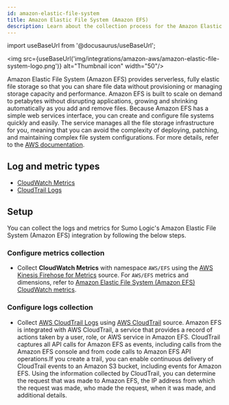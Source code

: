 ```yaml
---
id: amazon-elastic-file-system
title: Amazon Elastic File System (Amazon EFS)
description: Learn about the collection process for the Amazon Elastic File System (Amazon EFS) service.
---
```


import useBaseUrl from '@docusaurus/useBaseUrl';

<img src={useBaseUrl('img/integrations/amazon-aws/amazon-elastic-file-system-logo.png')} alt="Thumbnail icon" width="50"/>

Amazon Elastic File System (Amazon EFS) provides serverless, fully elastic file storage so that you can share file data without provisioning or managing storage capacity and performance. Amazon EFS is built to scale on demand to petabytes without disrupting applications, growing and shrinking automatically as you add and remove files. Because Amazon EFS has a simple web services interface, you can create and configure file systems quickly and easily. The service manages all the file storage infrastructure for you, meaning that you can avoid the complexity of deploying, patching, and maintaining complex file system configurations. For more details, refer to the [AWS documentation](https://docs.aws.amazon.com/efs/latest/ug/whatisefs.html).

## Log and metric types
* [CloudWatch Metrics](https://docs.aws.amazon.com/efs/latest/ug/efs-metrics.html)
* [CloudTrail Logs](https://docs.aws.amazon.com/efs/latest/ug/logging-using-cloudtrail.html)


## Setup
You can collect the logs and metrics for Sumo Logic's Amazon Elastic File System (Amazon EFS) integration by following the below steps.

### Configure metrics collection
* Collect **CloudWatch Metrics** with namespace `AWS/EFS` using the [AWS Kinesis Firehose for Metrics](/docs/send-data/hosted-collectors/amazon-aws/aws-kinesis-firehose-metrics-source/) source. For `AWS/EFS` metrics and dimensions, refer to [Amazon Elastic File System (Amazon EFS) CloudWatch metrics](https://docs.aws.amazon.com/efs/latest/ug/efs-metrics.html).
### Configure logs collection
* Collect [AWS CloudTrail Logs](https://docs.aws.amazon.com/efs/latest/ug/logging-using-cloudtrail.html) using [AWS CloudTrail](/docs/send-data/hosted-collectors/amazon-aws/aws-cloudtrail-source/) source. Amazon EFS is integrated with AWS CloudTrail, a service that provides a record of actions taken by a user, role, or AWS service in Amazon EFS. CloudTrail captures all API calls for Amazon EFS as events, including calls from the Amazon EFS console and from code calls to Amazon EFS API operations.If you create a trail, you can enable continuous delivery of CloudTrail events to an Amazon S3 bucket, including events for Amazon EFS. Using the information collected by CloudTrail, you can determine the request that was made to Amazon EFS, the IP address from which the request was made, who made the request, when it was made, and additional details.